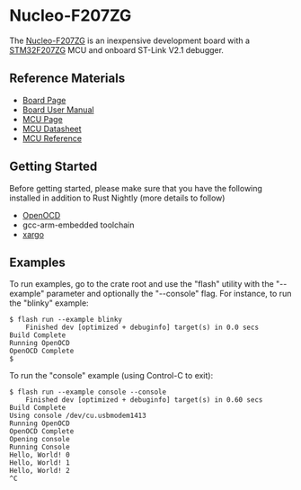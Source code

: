 # Nucleo-F207ZG

The [Nucleo-F207ZG](http://www.st.com/en/evaluation-tools/nucleo-f207zg.html) is an inexpensive development board with a [STM32F207ZG](http://www.st.com/en/microcontrollers/stm32f207zg.html) MCU and onboard ST-Link V2.1 debugger.

## Reference Materials

- [Board Page](http://www.st.com/en/evaluation-tools/nucleo-f207zg.html)
- [Board User Manual](http://www.st.com/resource/en/user_manual/dm00244518.pdf)
- [MCU Page](http://www.st.com/en/microcontrollers/stm32f207zg.html)
- [MCU Datasheet](http://www.st.com/resource/en/datasheet/stm32f207zg.pdf)
- [MCU Reference](http://www.st.com/resource/en/reference_manual/cd00225773.pdf)

## Getting Started

Before getting started, please make sure that you have the following installed in addition to Rust Nightly (more details to follow)

- [OpenOCD](http://openocd.org)
- gcc-arm-embedded toolchain
- [xargo](https://github.com/japaric/xargo)

## Examples

To run examples, go to the crate root and use the "flash" utility with the "--example" parameter and optionally the "--console" flag. For instance, to run the "blinky" example:

```
$ flash run --example blinky
    Finished dev [optimized + debuginfo] target(s) in 0.0 secs
Build Complete
Running OpenOCD
OpenOCD Complete
$
```

To run the "console" example (using Control-C to exit):

```
$ flash run --example console --console
    Finished dev [optimized + debuginfo] target(s) in 0.60 secs
Build Complete
Using console /dev/cu.usbmodem1413
Running OpenOCD
OpenOCD Complete
Opening console
Running Console
Hello, World! 0
Hello, World! 1
Hello, World! 2
^C
```